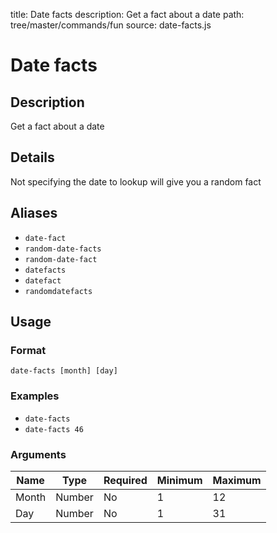 title: Date facts
description: Get a fact about a date
path: tree/master/commands/fun
source: date-facts.js

# Date facts

## Description

Get a fact about a date

## Details

Not specifying the date to lookup will give you a random fact

## Aliases

* `date-fact`
* `random-date-facts`
* `random-date-fact`
* `datefacts`
* `datefact`
* `randomdatefacts`

## Usage

### Format

`date-facts [month] [day]`

### Examples

* `date-facts`
* `date-facts 46`

### Arguments

| Name  | Type   | Required | Minimum | Maximum |
|-------|--------|----------|---------|---------|
| Month | Number | No       | 1       | 12      |
| Day   | Number | No       | 1       | 31      |
